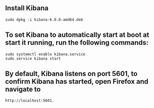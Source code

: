 
## Install Kibana
```
sudo dpkg -i kibana-6.0.0-amd64.deb
```

## To set Kibana to automatically start at boot at start it running, run the following commands:
```
sudo systemctl enable kibana.service
sudo service kibana start
```

## By default, Kibana listens on port 5601, to confirm Kibana has started, open Firefox and navigate to
```
http://localhost:5601.
```
